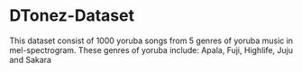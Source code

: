 # DTonez-Dataset
This dataset consist of 1000 yoruba songs from 5 genres of yoruba music in mel-spectrogram. These genres of yoruba include: Apala, Fuji, Highlife, Juju and Sakara
